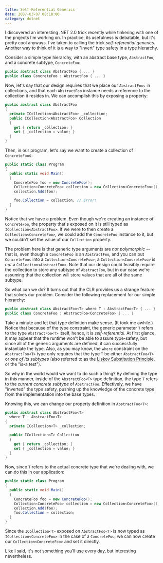 ```yaml
---
title: Self-Referential Generics
date: 2007-03-07 08:18:00
category: dotnet
---
```


<span class="drop-cap">I discovered</span> an interesting .NET 2.0 trick recently while tinkering with one of the projects I'm working on. In practice, its usefulness is debatable, but it's pretty cool anyways. I've taken to calling the trick _self-referential generics_. Another way to think of it is a way to "invert" type safety in a type hierarchy.

Consider a simple type hierarchy, with an abstract base type, `AbstractFoo`, and a concrete subtype, `ConcreteFoo`:

```csharp
public abstract class AbstractFoo { ... }
public class ConcreteFoo : AbstractFoo { ... }
```

Now, let's say that our design requires that we place our `AbstractFoos` in collections, and that each `AbstractFoo` instance needs a reference to the collection it resides in. We can accomplish this by exposing a property:

```csharp
public abstract class AbstractFoo
{
  private ICollection<AbstractFoo> _collection;
  public ICollection<AbstractFoo> Collection
  {
    get { return _collection; }
    set { _collection = value; }
  }
}
```

Then, in our program, let's say we want to create a collection of `ConcreteFoo`s:

```csharp
public static class Program
{
  public static void Main()
  {
    ConcreteFoo foo = new ConcreteFoo();
    Collection<ConcreteFoo> collection = new Collection<ConcreteFoo>();
    collection.Add(foo);

    foo.Collection = collection; // Error!
  }
}
```

Notice that we have a problem. Even though we're creating an instance of `ConcreteFoo`, the property that's exposed on it is still typed as `ICollection<AbstractFoo>`. If we were to then create a `Collection<ConcreteFoo>`, we could add the `ConcreteFoo` instance to it, but we couldn't set the value of our `Collection` property.

The problem here is that generic type arguments are _not polymorphic_ -- that is, even though a `ConcreteFoo` is an `AbstractFoo`, and you can put `ConcreteFoos` into a `Collection<ConcreteFoo>`, a `Collection<ConcreteFoo>` is _not_ a `Collection<AbstractFoo>`. Note that our design could feasibly require the collection to store any subtype of `AbstractFoo`, but in our case we're assuming that the collection will store values that are all of the same subtype.

So what can we do? It turns out that the CLR provides us a strange feature that solves our problem. Consider the following replacement for our simple hierarchy:

```csharp
public abstract class AbstractFoo<T> where T : AbstractFoo<T> { ... }
public class ConcreteFoo : AbstractFoo<ConcreteFoo> { ... }
```

Take a minute and let that type definition make sense. (It took me awhile.) Notice that because of the type constraint, the generic parameter `T` refers to the type `AbstractFoo<T>` itself, hence, it is _self-referential_. At first glance, it may appear that the runtime won't be able to assure type-safety, but since all of the generic arguments are defined, it can successfully instantiate the type. Also, as you may know, the `where` constraint on the `AbstractFoo<T>` type only requires that the type `T` be either `AbstractFoo<T>` or _one of its subtypes_ (also referred to as the [Liskov Substitution Principle](http://en.wikipedia.org/wiki/Liskov_substitution_principle), or the "is-a test").

So why in the world would we want to do such a thing? By defining the type in this manner, inside of the `AbstractFoo<T>` type definition, the type `T` refers to the _current concrete subtype_ of `AbstractFoo`. Effectively, we have "inverted" the type safety, pushing up the knowledge of the concrete type from the implementation into the base types.

Knowing this, we can change our property definition in `AbstractFoo<T>`:

```csharp
public abstract class AbstractFoo<T>
  where T : AbstractFoo<T>
{
  private ICollection<T> _collection;

  public ICollection<T> Collection
  {
    get { return _collection; }
    set { _collection = value; }
  }
}
```

Now, since `T` refers to the actual concrete type that we're dealing with, we can do this in our application:

```csharp
public static class Program
{
  public static void Main()
  {
    ConcreteFoo foo = new ConcreteFoo();
    Collection<ConcreteFoo> collection = new Collection<ConcreteFoo>();
    collection.Add(foo);
    foo.Collection = collection;
  }
}
```

Since the `ICollection<T>` exposed on `AbstractFoo<T>` is now typed as `ICollection<ConcreteFoo>` in the case of a `ConcreteFoo`, we can now create our `Collection<ConcreteFoo>` and set it directly.

Like I said, it's not something you'll use every day, but interesting nevertheless.